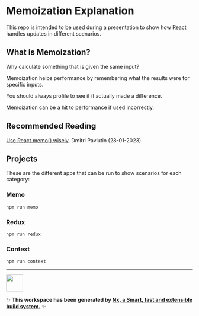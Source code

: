 # Memoization Explanation

This repo is intended to be used during a presentation to show how React handles updates in different scenarios.

## What is Memoization?

Why calculate something that is given the same input?

Memoization helps performance by remembering what the results were for specific inputs.

You should always profile to see if it actually made a difference.

Memoization can be a hit to performance if used incorrectly.

## Recommended Reading

[Use React.memo() wisely](https://dmitripavlutin.com/use-react-memo-wisely/), Dmitri Pavlutin (28-01-2023)

## Projects

These are the different apps that can be run to show scenarios for each category:

### Memo

```
npm run memo
```

### Redux

```
npm run redux
```

### Context

```
npm run context
```

<hr/>

<a alt="Nx logo" href="https://nx.dev" target="_blank" rel="noreferrer"><img src="https://raw.githubusercontent.com/nrwl/nx/master/images/nx-logo.png" width="45"></a>

✨ **This workspace has been generated by [Nx, a Smart, fast and extensible build system.](https://nx.dev)** ✨
